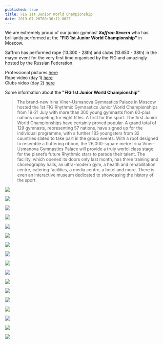 ```yaml
---
published: true
title: FIG 1st Junior World Championship
date: 2019-07-20T08:36:12.862Z
---
```

We are extremely proud of our junior gymnast **_Saffron Severn_** who has brilliantly performed at the **"FIG 1st Junior World Championship"** in Moscow.

Saffron has performed rope (13.300 - 28th) and clubs (13.650 - 38th) in the mayor event for the very first time organised by the FIG and amazingly hosted by the Russian Federation.

Professional pictures [here](https://www.instagram.com/p/B0RZorAozwz/)\
Rope video (day 1) [here](https://www.youtube.com/watch?v=n2Yhb5Eb-MA&list=PLV1w3HFYq4zFH1X5dq2aLYTPy-xC72sVi&index=2)\
Clubs video (day 2) [here](https://www.youtube.com/watch?v=bhr-MOC8bpg&list=PLV1w3HFYq4zFH1X5dq2aLYTPy-xC72sVi&index=1)

Some information about the **"FIG 1st Junior World Championship"**

> The brand-new Irina Viner-Usmanova Gymnastics Palace in Moscow hosted the 1st FIG Rhythmic Gymnastics Junior World Championships from 19-21 July with more than 300 young gymnasts from 60-plus nations competing for eight titles. A first for the sport. The first Junior World Championships have certainly proved popular. A grand total of 129 gymnasts, representing 57 nations, have signed up for the individual programme, with a further 183 youngsters from 32 countries slated to take part in the group events. With a roof designed to resemble a fluttering ribbon, the 26,000-square metre Irina Viner-Usmanova Gymnastics Palace will provide a truly world-class stage for the planet’s future Rhythmic stars to parade their talent. The facility, which opened its doors only last month, has three training and choreography halls, an ultra-modern gym, a health and rehabilitation centre, catering facilities, a media centre, a hotel and more. There is even an interactive museum dedicated to showcasing the history of the sport.

![](/assets/img-20190718-wa0065.jpg)

![](/assets/img_20190718_112836.jpg)

![](/assets/img_20190722_194728_196.jpg)

![](/assets/img-20190717-wa0056.jpg)

![](/assets/img-20190718-wa0055.jpg)

![](/assets/img-20190719-wa0084.jpg)

![](/assets/mvimg_20190718_115133.jpg)

![](/assets/img_20190720_162136.jpg)

![](/assets/img_20190722_194728_197.jpg)

![](/assets/img_20190722_194728_207.jpg)

![](/assets/img-20190721-wa0044.jpg)

![](/assets/img-20190721-wa0112.jpg)

![](/assets/img_20190722_194728_211.jpg)

![](/assets/img_20190721_115956.jpg)

![](/assets/mvimg_20190721_104247.jpg)

![](/assets/img_20190722_194728_212.jpg)

![](/assets/img-20190719-wa0086.jpg)
